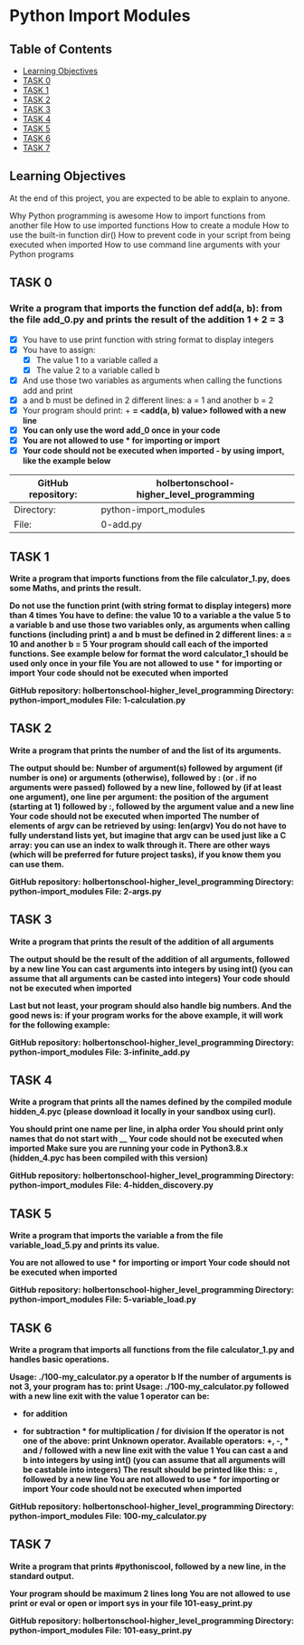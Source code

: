 # Python Import Modules

## Table of Contents
- [Learning Objectives](#learning-objectives)
- [TASK 0](#task-0)
- [TASK 1](#task-1)
- [TASK 2](#task-2)
- [TASK 3](#task-3)
- [TASK 4](#task-4)
- [TASK 5](#task-5)
- [TASK 6](#task-6)
- [TASK 7](#task-7)

## Learning Objectives
At the end of this project, you are expected to be able to explain to anyone.

Why Python programming is awesome
How to import functions from another file
How to use imported functions
How to create a module
How to use the built-in function dir()
How to prevent code in your script from being executed when imported
How to use command line arguments with your Python programs

## TASK 0

### Write a program that imports the function def add(a, b): from the file add_0.py and prints the result of the addition 1 + 2 = 3

- [x] You have to use print function with string format to display integers
- [x] You have to assign:
	- [x] The value 1 to a variable called a
	- [x] The value 2 to a variable called b
- [x] And use those two variables as arguments when calling the functions add and print
- [x] a and b must be defined in 2 different lines: a = 1 and another b = 2
- [x] Your program should print: <a value> + <b value> = <add(a, b) value> followed with a new line
- [x] You can only use the word add_0 once in your code
- [x] You are not allowed to use \* for importing or __import__
- [x] Your code should not be executed when imported - by using __import__, like the example below

| GitHub repository: | holbertonschool-higher_level_programming |
| --- | --- |
| Directory: | python-import_modules |
| File: | 0-add.py |

## TASK 1
Write a program that imports functions from the file calculator_1.py, does some Maths, and prints the result.

Do not use the function print (with string format to display integers) more than 4 times
You have to define:
the value 10 to a variable a
the value 5 to a variable b
and use those two variables only, as arguments when calling functions (including print)
a and b must be defined in 2 different lines: a = 10 and another b = 5
Your program should call each of the imported functions. See example below for format
the word calculator_1 should be used only once in your file
You are not allowed to use \* for importing or __import__
Your code should not be executed when imported

GitHub repository: holbertonschool-higher_level_programming
Directory: python-import_modules
File: 1-calculation.py

## TASK 2
Write a program that prints the number of and the list of its arguments.

The output should be:
Number of argument(s) followed by argument (if number is one) or arguments (otherwise), followed by
: (or . if no arguments were passed) followed by
a new line, followed by (if at least one argument),
one line per argument:
the position of the argument (starting at 1) followed by :, followed by the argument value and a new line
Your code should not be executed when imported
The number of elements of argv can be retrieved by using: len(argv)
You do not have to fully understand lists yet, but imagine that argv can be used just like a C array: you can use an index to walk through it. There are other ways (which will be preferred for future project tasks), if you know them you can use them.

GitHub repository: holbertonschool-higher_level_programming
Directory: python-import_modules
File: 2-args.py


## TASK 3
Write a program that prints the result of the addition of all arguments

The output should be the result of the addition of all arguments, followed by a new line
You can cast arguments into integers by using int() (you can assume that all arguments can be casted into integers)
Your code should not be executed when imported

Last but not least, your program should also handle big numbers. And the good news is: if your program works for the above example, it will work for the following example:

GitHub repository: holbertonschool-higher_level_programming
Directory: python-import_modules
File: 3-infinite_add.py

## TASK 4
Write a program that prints all the names defined by the compiled module hidden_4.pyc (please download it locally in your sandbox using curl).

You should print one name per line, in alpha order
You should print only names that do not start with __
Your code should not be executed when imported
Make sure you are running your code in Python3.8.x (hidden_4.pyc has been compiled with this version)

GitHub repository: holbertonschool-higher_level_programming
Directory: python-import_modules
File: 4-hidden_discovery.py

## TASK 5
Write a program that imports the variable a from the file variable_load_5.py and prints its value.

You are not allowed to use \* for importing or __import__
Your code should not be executed when imported

GitHub repository: holbertonschool-higher_level_programming
Directory: python-import_modules
File: 5-variable_load.py

## TASK 6
Write a program that imports all functions from the file calculator_1.py and handles basic operations.

Usage: ./100-my_calculator.py a operator b
If the number of arguments is not 3, your program has to:
print Usage: ./100-my_calculator.py <a> <operator> <b> followed with a new line
exit with the value 1
operator can be:
+ for addition
- for subtraction
\* for multiplication
/ for division
If the operator is not one of the above:
print Unknown operator. Available operators: +, -, \* and / followed with a new line
exit with the value 1
You can cast a and b into integers by using int() (you can assume that all arguments will be castable into integers)
The result should be printed like this: <a> <operator> <b> = <result>, followed by a new line
You are not allowed to use * for importing or __import__
Your code should not be executed when imported

GitHub repository: holbertonschool-higher_level_programming
Directory: python-import_modules
File: 100-my_calculator.py

## TASK 7
Write a program that prints #pythoniscool, followed by a new line, in the standard output.

Your program should be maximum 2 lines long
You are not allowed to use print or eval or open or import sys in your file 101-easy_print.py

GitHub repository: holbertonschool-higher_level_programming
Directory: python-import_modules
File: 101-easy_print.py
